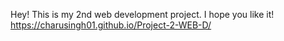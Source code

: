 Hey! This is my 2nd web development project. I hope you like it!
https://charusingh01.github.io/Project-2-WEB-D/

